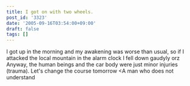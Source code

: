 ```yaml
---
title: I got on with two wheels.
post_id: '3323'
date: '2005-09-16T03:54:00+09:00'
draft: false
tags: []
---
```


I got up in the morning and my awakening was worse than usual, so if I attacked the local mountain in the alarm clock I fell down gaudyly orz Anyway, the human beings and the car body were just minor injuries (trauma). Let's change the course tomorrow <A man who does not understand